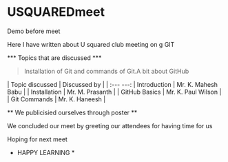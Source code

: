 # USQUAREDmeet
Demo before meet

Here I have  written about U squared club meeting on g
GIT

*** Topics that are discussed ***
> Installation of Git and commands of Git.A bit about GitHub


| Topic discussed   |  Discussed by       |
| :---                               ---:
| Introduction      |  Mr. K. Mahesh Babu |
| Installation      |  Mr. M. Prasanth    | 
| GitHub Basics     |  Mr. K. Paul Wilson |
| Git Commands      |  Mr. K. Haneesh     |

** We publicisied ourselves  through  poster **

We concluded our meet by greeting  our attendees for having time for us

Hoping for next meet 

* HAPPY LEARNING *
